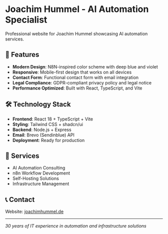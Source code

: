 # Joachim Hummel - AI Automation Specialist

Professional website for Joachim Hummel showcasing AI automation services.

## 🚀 Features

- **Modern Design**: N8N-inspired color scheme with deep blue and violet
- **Responsive**: Mobile-first design that works on all devices
- **Contact Form**: Functional contact form with email integration
- **Legal Compliance**: GDPR-compliant privacy policy and legal notice
- **Performance Optimized**: Built with React, TypeScript, and Vite

## 🛠️ Technology Stack

- **Frontend**: React 18 + TypeScript + Vite
- **Styling**: Tailwind CSS + shadcn/ui
- **Backend**: Node.js + Express
- **Email**: Brevo (Sendinblue) API
- **Deployment**: Ready for production

## 📝 Services

- AI Automation Consulting
- n8n Workflow Development  
- Self-Hosting Solutions
- Infrastructure Management

## 📞 Contact

Website: [joachimhummel.de](https://joachimhummel.de)

---

*30 years of IT experience in automation and infrastructure solutions*
